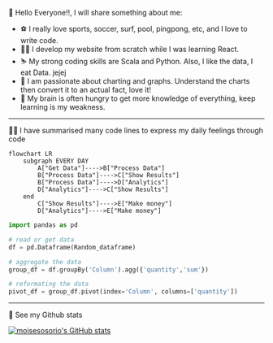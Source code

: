 👋 Hello Everyone!!, I will share something about me:

- :soccer: I really love sports, soccer, surf, pool, pingpong, etc, and I love to write code.
- :surfing_man: I develop my website from scratch while I was learning React.
- :skier: My strong coding skills are Scala and Python. Also, I like the data, I eat Data. jejej
- :crossed_fingers: I am passionate about charting and graphs. Understand the charts then convert it to an actual fact, love it!
- :brain: My brain is often hungry to get more knowledge of everything, keep learning is my weakness.

---
:technologist: I have summarised many code lines to express my daily feelings through code

```mermaid
flowchart LR
    subgraph EVERY DAY
        A["Get Data"]---->B["Process Data"]
        B["Process Data"]---->C["Show Results"]
        B["Process Data"]---->D["Analytics"]
        D["Analytics"]---->C["Show Results"]
    end
        C["Show Results"]---->E["Make money"]
        D["Analytics"]---->E["Make money"]
```

```python
import pandas as pd

# read or get data
df = pd.Dataframe(Random_dataframe)

# aggregate the data
group_df = df.groupBy('Column').agg({'quantity','sum'})

# reformating the data
pivot_df = group_df.pivot(index='Column', columns=['quantity'])
```

---
:muscle: See my Github stats

[![moisesosorio's GitHub stats](https://github-readme-stats.vercel.app/api?username=moisesosorio&count_private=true&show_icons=true&theme=transparent)](https://github.com/moisesosorio/github-readme-stats)
